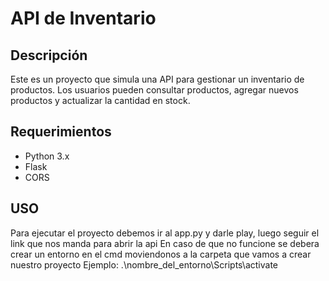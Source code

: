 # API de Inventario

## Descripción

Este es un proyecto que simula una API para gestionar un inventario de productos. Los usuarios pueden consultar productos, agregar nuevos productos y actualizar la cantidad en stock.

## Requerimientos

- Python 3.x
- Flask
- CORS

## USO

Para ejecutar el proyecto debemos ir al app.py y darle play, luego seguir el link que nos manda para abrir la api
En caso de que no funcione se debera crear un entorno en el cmd moviendonos a la carpeta que vamos a crear nuestro proyecto
Ejemplo:
.\nombre_del_entorno\Scripts\activate



